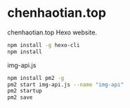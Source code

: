 # chenhaotian.top
chenhaotian.top Hexo website.

```bash
npm install -g hexo-cli
npm install
```

img-api.js

```bash
npm install pm2 -g
pm2 start img-api.js --name "img-api"
pm2 startup
pm2 save
```

